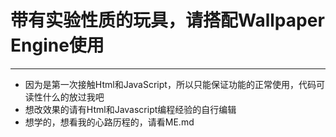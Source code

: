 # 带有实验性质的玩具，请搭配Wallpaper Engine使用
---

* 因为是第一次接触Html和JavaScript，所以只能保证功能的正常使用，代码可读性什么的放过我吧
* 想改效果的请有Html和Javascript编程经验的自行编辑
* 想学的，想看我的心路历程的，请看ME.md

